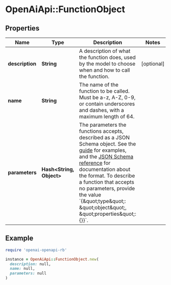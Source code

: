 # OpenAiApi::FunctionObject

## Properties

| Name | Type | Description | Notes |
| ---- | ---- | ----------- | ----- |
| **description** | **String** | A description of what the function does, used by the model to choose when and how to call the function. | [optional] |
| **name** | **String** | The name of the function to be called. Must be a-z, A-Z, 0-9, or contain underscores and dashes, with a maximum length of 64. |  |
| **parameters** | **Hash&lt;String, Object&gt;** | The parameters the functions accepts, described as a JSON Schema object. See the [guide](/docs/guides/text-generation/function-calling) for examples, and the [JSON Schema reference](https://json-schema.org/understanding-json-schema/) for documentation about the format.  To describe a function that accepts no parameters, provide the value &#x60;{\&quot;type\&quot;: \&quot;object\&quot;, \&quot;properties\&quot;: {}}&#x60;. |  |

## Example

```ruby
require 'openai-openapi-rb'

instance = OpenAiApi::FunctionObject.new(
  description: null,
  name: null,
  parameters: null
)
```

